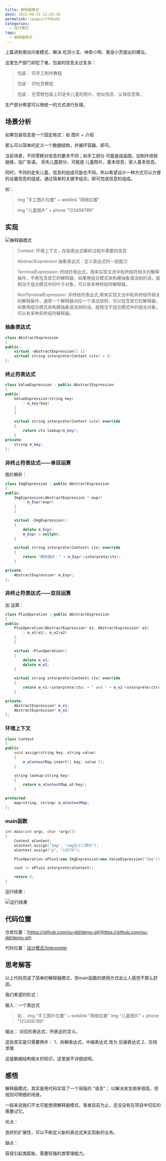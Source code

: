 ```yaml
---
title: 解释器模式
date: 2022-08-31 21:25:36
permalink: /pages/ff0ba9/
categories:
  - 设计模式
tags:
  - 解释器模式
---
```


上篇讲到用访问者模式，解决 吃货小玉、神奇小明、善良小芳提出的建议。

这里生产部门却犯了难，包装的信息太过复杂：

> 包装： 印手工制作教程
> 
> 包装： 印吃货教程
> 
> 包装： 在雪糕包装上印走失儿童的照片、地址信息、父母信息等。

生产部分希望可以用统一的方式进行处理。

<!-- more -->

## 场景分析

如果包装信息是一个固定格式：如 图片 + 介绍 

那么可以简单的定义一个数据结构，并循环容器，即可。

当前场景，不同雪糕对信息的要求不同；如手工部分 可能是成品图，加制作视频链接，加广告语。 丢失儿童部分，可能是 儿童照片，基本信息，家人基本信息。

同时，不同的走失儿童，信息的组成可能也不同。所以希望设计一种方式可以方便的设置信息的组成，通过简单的关键字组合。即可完成信息的组成。

如： 
> img "手工图片位置" + weblink "网络位置"
> 
> img "儿童图片" + phone "123456789"

## 实现

![解释器模式](https://cdn.addai.cn/博客/知识总结/设计模式/解释器模式.drawio.png)

> Context: 环境上下文，存放表达式解析过程中需要的信息
> 
> AbstractExpression 抽象表达式：定义表达式的一般能力
> 
> TerminalExpression: 终结符表达式，用来实现文法中和终结符相关的解释操作，不再包含其它的解释器，如果用组合模式来构建抽象语法树的话，就相当于组合模式中的叶子对象，可以有多种终结符解释器。
> 
> NonTerminalExpression: 非终结符表达式,用来实现文法中和非终结符相关的解释操作，通常一个解释器对应一个语法规则，可以包含其它的解释器，如果用组合模式来构建抽象语法树的话，就相当于组合模式中的组合对象，可以有多种非终结符解释器。
>

### 抽象表达式

``` c++
class AbstractExpression
{
public:
	virtual ~AbstractExpression() {}
	virtual string interprete(Context &ctx) = 0;
};

```

### 终止符表达式

```c++
class ValueExpression : public AbstractExpression
{
public:
	ValueExpression(string key) 
		: m_key(key)
	{
	}

	virtual string interprete(Context &ctx) override
	{
		return ctx.lookup(m_key);
	}
private:
	string m_key;
};
```

### 非终止符表达式——单目运算

图片解析：
```c++
class ImgExpression : public AbstractExpression
{
public:
	ImgExpression(AbstractExpression * expr)
		: m_Expr(expr)
	{
	}

	virtual ~ImgExpression()
	{
		delete m_Expr;
		m_Expr = nullptr;
	}

	virtual string interprete(Context& ctx) override
	{
		return "解析图片：" + m_Expr->interprete(ctx);
	}

private:
	AbstractExpression* m_Expr;
};
```

### 非终止符表达式——双目运算

加 运算：
```c++
class PlusOperation : public AbstractExpression
{
public:
	PlusOperation(AbstractExpression* e1, AbstractExpression* e2)
		: m_e1(e1), m_e2(e2)
	{
	}

	virtual ~PlusOperation()
	{
		delete m_e1;
		delete m_e2;
	}

	virtual string interprete(Context& ctx) override
	{
		return m_e1->interprete(ctx) + " and " + m_e2->interprete(ctx);
	}

private:
	AbstractExpression* m_e1;
	AbstractExpression* m_e2;
};
```

### 环境上下文

```c++
class Context
{
public:
	void assign(string key, string value)
	{
		m_oContextMap.insert({ key, value });           
	}

	string lookup(string key)
	{
		return m_oContextMap.at(key);
	}

protected:
	map<string, string> m_oContextMap;
};
```

### main函数

```c++
int main(int argc, char *argv[])
{
    Context oContext;
    oContext.assign("Img", "img王小二照片");
    oContext.assign("p", "13579");

    PlusOperation oPlus1(new ImgExpression(new ValueExpression("Img")), new PhoneExpression(new ValueExpression("p")));

    cout << oPlus1.interprete(oContext);

    return 0;
}
```

运行结果：

![运行结果](https://cdn.addai.cn/博客/202208311916099.png)


## 代码位置 

仓库位置：[https://github.com/su-dd/demo.git](https://github.com/su-dd/demo.git)

代码位置：[设计模式/Interpreter](https://github.com/su-dd/demo/tree/main/设计模式/Interpreter)

## 思考解答

以上代码完成了简单的解释器模式，但main函数的使用方式会让人感觉不那么舒适。

我们希望的形式：

输入：一个表达式

> 如：
> img "手工图片位置" + weblink "网络位置"
> img "儿童图片" + phone "123456789"

输出： 对应的表达式，所表达的含义。

这些其实是只需要两步：
1、拆解表达式，中缀表达式 改为 后缀表达式
2、压栈求值

这是数据结构相关的知识，这里就不详细说明。

## 感悟

解释器模式，其实是用代码实现了一个简版的 “语言”； 以解决发生频率很高，但规则可明细的场景。

一般来说我们不太可能使用解释器模式，笔者目前为止，还没没有在项目中切实的需要过它。

优点：

良好的扩展性，可以不断定义新的表达式来实现新的业务。

缺点：

容易引起类膨胀，需要较强的类管理能力。